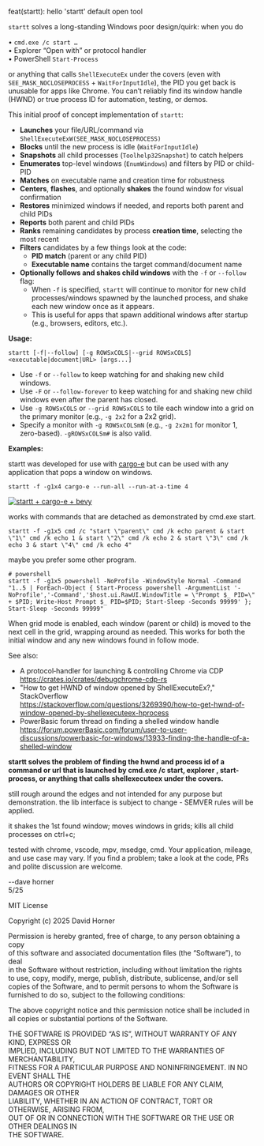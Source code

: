 feat(startt): hello 'startt' default open tool

`startt` solves a long-standing Windows poor design/quirk: when you do

  • `cmd.exe /c start …`  
  • Explorer “Open with” or protocol handler  
  • PowerShell `Start-Process`  

or anything that calls `ShellExecuteEx` under the covers (even with `SEE_MASK_NOCLOSEPROCESS` + `WaitForInputIdle`), the PID you get back is unusable for apps like Chrome.  You can’t reliably find its window handle (HWND) or true process ID for automation, testing, or demos.

This initial proof of concept implementation of `startt`:

- **Launches** your file/URL/command via `ShellExecuteExW(SEE_MASK_NOCLOSEPROCESS)`
- **Blocks** until the new process is idle (`WaitForInputIdle`)  
- **Snapshots** all child processes (`Toolhelp32Snapshot`) to catch helpers  
- **Enumerates** top-level windows (`EnumWindows`) and filters by PID or child-PID  
- **Matches** on executable name and creation time for robustness  
- **Centers**, **flashes**, and optionally **shakes** the found window for visual confirmation  
- **Restores** minimized windows if needed, and reports both parent and child PIDs
- **Reports** both parent and child PIDs
- **Ranks** remaining candidates by process **creation time**, selecting the most recent  
- **Filters** candidates by a few things look at the code:
  - **PID match** (parent or any child PID)  
  - **Executable name** contains the target command/document name  
- **Optionally follows and shakes child windows** with the `-f` or `--follow` flag:
  - When `-f` is specified, `startt` will continue to monitor for new child processes/windows spawned by the launched process, and shake each new window once as it appears.  
  - This is useful for apps that spawn additional windows after startup (e.g., browsers, editors, etc.).


**Usage:**
```
startt [-f|--follow] [-g ROWSxCOLS|--grid ROWSxCOLS] <executable|document|URL> [args...]
```
- Use `-f` or `--follow` to keep watching for and shaking new child windows.
- Use `-F` or `--follow-forever` to keep watching for and shaking new child windows even after the parent has closed.
- Use `-g ROWSxCOLS` or `--grid ROWSxCOLS` to tile each window into a grid on the primary monitor (e.g., `-g 2x2` for a 2x2 grid).
- Specify a monitor with `-g ROWSxCOLSmN` (e.g., `-g 2x2m1` for monitor 1, zero-based). `-gROWSxCOLSm#` is also valid.

**Examples:**

startt was developed for use with [cargo-e](https://crates.io/crates/cargo-e) but can be used with any application that pops a window on windows.

```
startt -f -g1x4 cargo-e --run-all --run-at-a-time 4
```

[![startt + cargo-e + bevy](https://github.com/davehorner/cargo-e_walkthrus/raw/main/startt_cargo-e_bevy_runall_4x1.gif)](https://github.com/davehorner/cargo-e_walkthrus/tree/main)


works with commands that are detached as demonstrated by cmd.exe start.
```
startt -f -g1x5 cmd /c "start \"parent\" cmd /k echo parent & start \"1\" cmd /k echo 1 & start \"2\" cmd /k echo 2 & start \"3\" cmd /k echo 3 & start \"4\" cmd /k echo 4"
```
maybe you prefer some other program.
```
# powershell
startt -f -g1x5 powershell -NoProfile -WindowStyle Normal -Command "1..5 | ForEach-Object { Start-Process powershell -ArgumentList '-NoProfile','-Command','$host.ui.RawUI.WindowTitle = \"Prompt $_ PID=\" + $PID; Write-Host Prompt $_ PID=$PID; Start-Sleep -Seconds 99999' }; Start-Sleep -Seconds 99999"
```

When grid mode is enabled, each window (parent or child) is moved to the next cell in the grid, wrapping around as needed. This works for both the initial window and any new windows found in follow mode.

See also:  
- A protocol‐handler for launching & controlling Chrome via CDP  
  https://crates.io/crates/debugchrome-cdp-rs
- "How to get HWND of window opened by ShellExecuteEx?," StackOverflow  
  <https://stackoverflow.com/questions/3269390/how-to-get-hwnd-of-window-opened-by-shellexecuteex-hprocess>  
- PowerBasic forum thread on finding a shelled window handle  
  <https://forum.powerBasic.com/forum/user-to-user-discussions/powerbasic-for-windows/13933-finding-the-handle-of-a-shelled-window>


**startt solves the problem of finding the hwnd and process id of a command or url that is launched by cmd.exe /c start, explorer <url>, start-process, or anything that calls shellexecuteex under the covers.**

still rough around the edges and not intended for any purpose but demonstration.  the lib interface is subject to change - SEMVER rules will be applied.

it shakes the 1st found window; moves windows in grids; kills all child processes on ctrl+c;

tested with chrome, vscode, mpv, msedge, cmd.  Your application, mileage, and use case may vary. If you find a problem; take a look at the code, PRs and polite discussion are welcome.

--dave horner  
5/25

MIT License

Copyright (c) 2025 David Horner

Permission is hereby granted, free of charge, to any person obtaining a copy  
of this software and associated documentation files (the “Software”), to deal  
in the Software without restriction, including without limitation the rights  
to use, copy, modify, merge, publish, distribute, sublicense, and/or sell  
copies of the Software, and to permit persons to whom the Software is  
furnished to do so, subject to the following conditions:

The above copyright notice and this permission notice shall be included in  
all copies or substantial portions of the Software.

THE SOFTWARE IS PROVIDED “AS IS”, WITHOUT WARRANTY OF ANY KIND, EXPRESS OR  
IMPLIED, INCLUDING BUT NOT LIMITED TO THE WARRANTIES OF MERCHANTABILITY,  
FITNESS FOR A PARTICULAR PURPOSE AND NONINFRINGEMENT. IN NO EVENT SHALL THE  
AUTHORS OR COPYRIGHT HOLDERS BE LIABLE FOR ANY CLAIM, DAMAGES OR OTHER  
LIABILITY, WHETHER IN AN ACTION OF CONTRACT, TORT OR OTHERWISE, ARISING FROM,  
OUT OF OR IN CONNECTION WITH THE SOFTWARE OR THE USE OR OTHER DEALINGS IN  
THE SOFTWARE.
